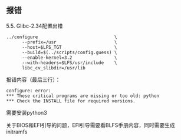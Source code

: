 ## 报错

5.5. Glibc-2.34配置出错

```shell
../configure                             \
      --prefix=/usr                      \
      --host=$LFS_TGT                    \
      --build=$(../scripts/config.guess) \
      --enable-kernel=3.2                \
      --with-headers=$LFS/usr/include    \
      libc_cv_slibdir=/usr/lib
```

报错内容（最后三行）：

```
configure: error: 
*** These critical programs are missing or too old: python
*** Check the INSTALL file for required versions.
```

需要安装python3



关于BIOS和EFI引导的问题，EFI引导需要看BLFS手册内容，同时需要生成initramfs